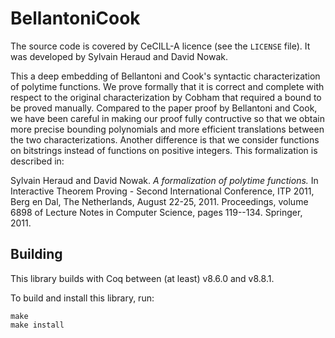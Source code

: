 # BellantoniCook

The source code is covered by CeCILL-A licence (see the `LICENSE` file).
It was developed by Sylvain Heraud and David Nowak.

This a deep embedding of Bellantoni and Cook's syntactic characterization of polytime functions. We prove formally that it is correct and complete with respect to the original characterization by Cobham that required a bound to be proved manually. Compared to the paper proof by Bellantoni and Cook, we have been careful in making our proof fully contructive so that we obtain more precise bounding polynomials and more efficient translations between the two characterizations. Another difference is that we consider functions on bitstrings instead of functions on positive integers. This formalization is described in:

Sylvain Heraud and David Nowak.
_A formalization of polytime functions._
In Interactive Theorem Proving - Second International Conference, ITP 2011, Berg en Dal, The Netherlands, August 22-25, 2011. Proceedings, volume 6898 of Lecture Notes in Computer Science, pages 119--134.
Springer, 2011.

## Building

This library builds with Coq between (at least) v8.6.0 and v8.8.1.

To build and install this library, run:

```
make
make install
```
